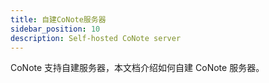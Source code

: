 ```yaml
---
title: 自建CoNote服务器
sidebar_position: 10
description: Self-hosted CoNote server
---
```


CoNote 支持自建服务器，本文档介绍如何自建 CoNote 服务器。

